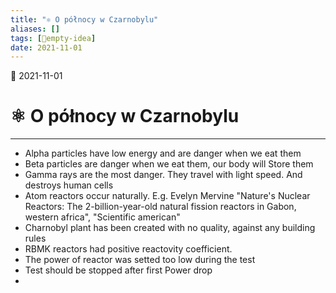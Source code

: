 ```yaml
---
title: "⚛️ O północy w Czarnobylu"
aliases: []
tags: [💭empty-idea]
date: 2021-11-01
---
```

🌱 2021-11-01
# ⚛️ O północy w Czarnobylu
___
- Alpha particles have low energy and are danger when we eat them
- Beta particles are danger when we eat them, our body will Store them
- Gamma rays are the most danger. They travel with light speed. And destroys human cells
- Atom reactors occur naturally. E.g. Evelyn Mervine "Nature's Nuclear Reactors: The 2-billion-year-old natural fission reactors in Gabon,  western africa", "Scientific american"
- Charnobyl plant has been created with no quality, against any building rules
- RBMK reactors had positive reactovity coefficient. 
- The power of reactor was setted too low during the test
- Test should be stopped after first Power drop
- 